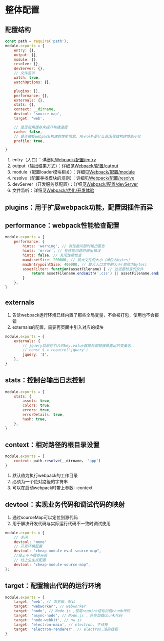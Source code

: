 # 整体配置

## 配置结构

```js
const path = require('path');
module.exports = {
    entry: {},
    output: {},
    module: {},
    resolve: {},
    devServer: {},
    // 文件监听
    watch: true,
    watchOptions: {},

    plugins: [],
    performance: {},
    externals: {},
    stats: {},
    context: __dirname,
    devtool: 'source-map',
    target: 'web',

    // 是否启用缓存来提升构建速度
    cache: false,
    // 是否捕捉webpack构建的性能信息，用于分析是什么原因导致构建性能不佳
    profile: true,

}
```

1. entry（入口）：详细见[Webpack/配置/entry](./02-entry.md)
2. output（输出结果方式）：详细见[Webpack/配置/output](./03-output.md)
3. module（配置loader模块相关）：详细见[Webpack/配置/module](./04-module.md)
4. resolve（配置寻找模块的规则）：详细见[Webpack/配置/resolve](./05-resolve.md)
5. devServer（开发服务器配置）：详细见[Webpack/配置/devServer](./06-devServer.md)
6. 文件监听：详细见[Webpack/优化/开发体验](../03-优化/02-开发体验.md)

## plugins：用于扩展webpack功能，配置因插件而异

## performance：webpack性能检查配置

```js
module.exports = {
    performance: {
        hints: 'warning', // 有性能问题时输出警告
        hints: 'error', // 有性能问题时输出错误
        hints: false, // 关闭性能检查
        maxAssetSize: 200000, // 最大文件的大小（单位为bytes）
        maxEntrypointSize: 400000, // 最大入口文件的大小(单位为bytes)
        assetFilter: function(assetFilename) { // 过滤要检查的文件
            return assetFilename.endsWith('.css') || assetFilename.endsWith('.js')
        }
    },
}
```

## externals

1. 告诉webpack运行环境已经内置了那些全局变量，不会被打包，使用也不会报错
2. externals的配置，需要再页面中引入对应的模块

```js
module.exports = {
    externals: {
        // jquery就是你引入的key,value就是外部链接暴露出的变量名
        // const $ = require('jquery')
        jquery: '$',
    },
}
```

## stats：控制台输出日志控制

```js
module.exports = {
    stats: {
        assets: true,
        colors: true,
        errors: true,
        errorDetails: true,
        hash: true,
    },
}
```

## context：相对路径的根目录设置

```js
module.exports = {
    context: path.resolve(__dirname， 'app')
}
```

1. 默认值为执行webpack的工作目录
2. 必须为一个绝对路径的字符串
3. 可以在启动webpack时带上参数--context

## devtool：实现业务代码和调试代码的映射

1. 通过sourceMap可以定位到源代码
2. 用于解决开发代码与实际运行代码不一致时调试使用

```js
module.exports = {
    // 关闭
    devtool: 'none'
    // 开发环境配置
    devtool: "cheap-module-eval-source-map",
    //线上不不推荐开启
    // 线上生生成配置
    devtool: "cheap-module-source-map",
};
```

## target：配置输出代码的运行环境

```js
module.exports = {
    target: 'web', // 浏览器，默认
    target: 'webworker', // webworker
    target: 'node', // Node.js ,使用require语句加载chunk代码
    target: 'async-node', // Node.js ，异步加载chunk代码
    target: 'node-webkit', // nw.js
    target: 'electron-main', // electron, 主线程
    target: 'electron-renderer', // electron,渲染线程
}
```
